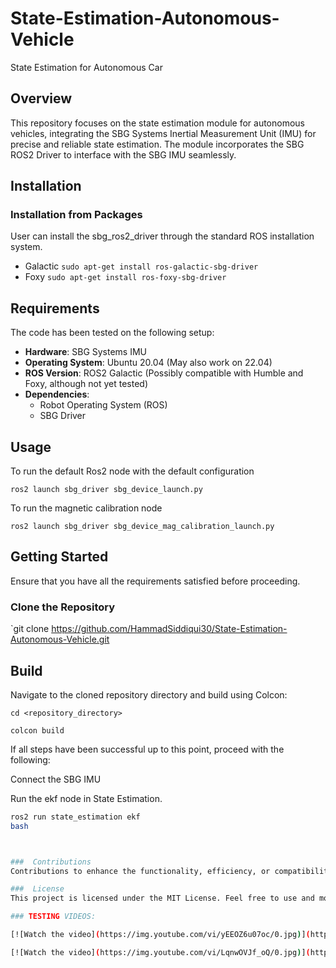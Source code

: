 # State-Estimation-Autonomous-Vehicle

State Estimation for Autonomous Car

## Overview

This repository focuses on the state estimation module for autonomous vehicles, integrating the SBG Systems Inertial Measurement Unit (IMU) for precise and reliable state estimation. The module incorporates the SBG ROS2 Driver to interface with the SBG IMU seamlessly.

## Installation
### Installation from Packages
User can install the sbg_ros2_driver through the standard ROS installation system.
* Galactic ```sudo apt-get install ros-galactic-sbg-driver```
* Foxy ```sudo apt-get install ros-foxy-sbg-driver```

## Requirements

The code has been tested on the following setup:

- **Hardware**: SBG Systems IMU
- **Operating System**: Ubuntu 20.04 (May also work on 22.04)
- **ROS Version**: ROS2 Galactic (Possibly compatible with Humble and Foxy, although not yet tested)
- **Dependencies**: 
  - Robot Operating System (ROS)
  - SBG Driver

## Usage
To run the default Ros2 node with the default configuration

```
ros2 launch sbg_driver sbg_device_launch.py
```

To run the magnetic calibration node

```
ros2 launch sbg_driver sbg_device_mag_calibration_launch.py
```

## Getting Started

Ensure that you have all the requirements satisfied before proceeding.

### Clone the Repository

`git clone https://github.com/HammadSiddiqui30/State-Estimation-Autonomous-Vehicle.git


##  Build
Navigate to the cloned repository directory and build using Colcon:


`cd <repository_directory>`

`colcon build`


If all steps have been successful up to this point, proceed with the following:


Connect the SBG IMU

Run the ekf node in State Estimation.
 ```bash
 ros2 run state_estimation ekf
 bash



###  Contributions
Contributions to enhance the functionality, efficiency, or compatibility of this perception module are welcome. Please refer to the contribution guidelines for more information.

###  License
This project is licensed under the MIT License. Feel free to use and modify the code.

### TESTING VIDEOS:

[![Watch the video](https://img.youtube.com/vi/yEEOZ6u07oc/0.jpg)](https://youtube.com/shorts/yEEOZ6u07oc?feature=share)

[![Watch the video](https://img.youtube.com/vi/LqnwOVJf_oQ/0.jpg)](https://youtube.com/shorts/LqnwOVJf_oQ?feature=share)



